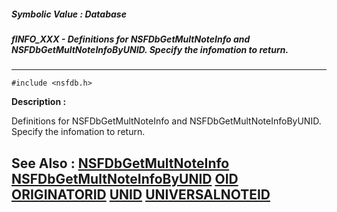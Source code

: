 ##### Symbolic Value : Database
##### fINFO_XXX - Definitions for NSFDbGetMultNoteInfo and NSFDbGetMultNoteInfoByUNID. Specify the infomation to return.
---
```
#include <nsfdb.h>
```
**Description :**

Definitions for NSFDbGetMultNoteInfo and NSFDbGetMultNoteInfoByUNID. Specify 
the infomation to return.

**See Also :**
[NSFDbGetMultNoteInfo](/reference/Func/NSFDbGetMultNoteInfo)
[NSFDbGetMultNoteInfoByUNID](/reference/Func/NSFDbGetMultNoteInfoByUNID)
[OID](/reference/Data/OID)
[ORIGINATORID](/reference/Data/ORIGINATORID)
[UNID](/reference/Data/UNID)
[UNIVERSALNOTEID](/reference/Data/UNIVERSALNOTEID)
---
